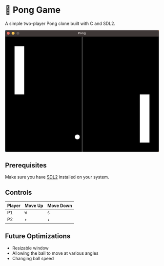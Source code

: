# 🎾 Pong Game
A simple two-player Pong clone built with C and SDL2.

![screenshot](images/screenshot.png)

## Prerequisites 
Make sure you have [SDL2](https://www.libsdl.org/) installed on your system.

## Controls 
| Player | Move Up | Move Down |
|--------|---------|-----------|
| P1     | `W`     | `S`       |
| P2     | `↑`     | `↓`       |

## Future Optimizations
- Resizable window
- Allowing the ball to move at various angles
- Changing ball speed
